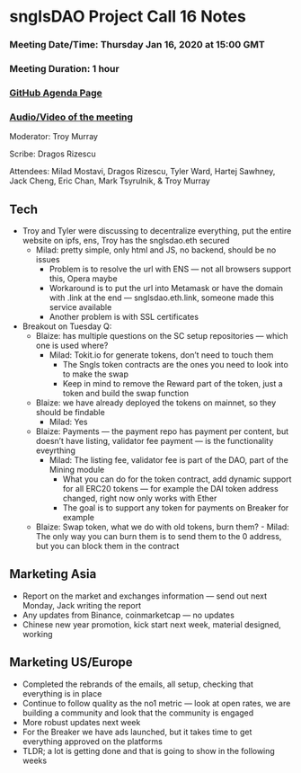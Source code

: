 # snglsDAO Project Call 16 Notes

### Meeting Date/Time: Thursday Jan 16, 2020 at 15:00 GMT
### Meeting Duration: 1 hour
### [GitHub Agenda Page](https://github.com/SingularDTV/snglsdao-pm/issues/17)
### [Audio/Video of the meeting]()
Moderator: Troy Murray

Scribe: Dragos Rizescu

Attendees: Milad Mostavi, Dragos Rizescu, Tyler Ward, Hartej Sawhney, Jack Cheng, Eric Chan, Mark Tsyrulnik, & Troy Murray

## Tech
- Troy and Tyler were discussing to decentralize everything, put the entire website on ipfs, ens, Troy has the snglsdao.eth secured
  - Milad: pretty simple, only html and JS, no backend, should be no issues
    - Problem is to resolve the url with ENS — not all browsers support this, Opera maybe
    - Workaround is to put the url into Metamask or have the domain with .link at the end — snglsdao.eth.link, someone made this service available
    - Another problem is with SSL certificates
- Breakout on Tuesday Q:
  - Blaize: has multiple questions on the SC setup repositories — which one is used where?
    - Milad: Tokit.io for generate tokens, don’t need to touch them
      - The Sngls token contracts are the ones you need to look into to make the swap
      - Keep in mind to remove the Reward part of the token, just a token and build the swap function
  - Blaize: we have already deployed the tokens on mainnet, so they should be findable
    - Milad: Yes
  - Blaize: Payments — the payment repo has payment per content, but doesn’t have listing, validator fee payment — is the functionality eveyrthing
    - Milad: The listing fee, validator fee is part of the DAO, part of the Mining module
      - What you can do for the token contract, add dynamic support for all ERC20 tokens — for example the DAI token address changed, right now only works with Ether
      - The goal is to support any token for payments on Breaker for example
   - Blaize: Swap token, what we do with old tokens, burn them?
           - Milad: The only way you can burn them is to send them to the 0 address, but you can block them in the contract

## Marketing Asia
- Report on the market and exchanges information — send out next Monday, Jack writing the report
- Any updates from Binance, coinmarketcap — no updates
- Chinese new year promotion, kick start next week, material designed, working

## Marketing US/Europe
- Completed the rebrands of the emails, all setup, checking that everything is in place
- Continue to follow quality as the no1 metric — look at open rates, we are building a community and look that the community is engaged
- More robust updates next week
- For the Breaker we have ads launched, but it takes time to get everything approved on the platforms
- TLDR; a lot is getting done and that is going to show in the following weeks

